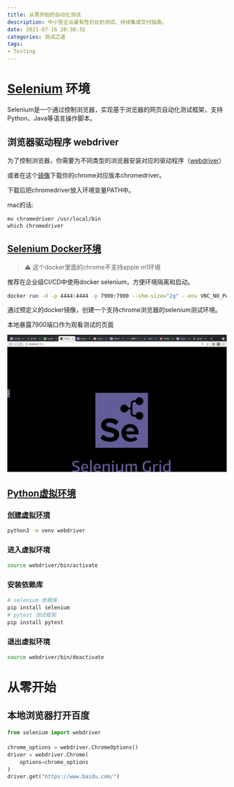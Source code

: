 ```yaml
---
title: 从零开始的自动化测试
description: 中小型企业最有性价比的测试、持续集成交付指南。
date: 2021-07-16 20:38:32
categories: 测试之道
tags: 
- Testing
---
```


# [Selenium](https://selenium.dev/documentation/) 环境

Selenium是一个通过控制浏览器，实现基于浏览器的网页自动化测试框架，支持Python、Java等语言操作脚本。

## 浏览器驱动程序 webdriver

为了控制浏览器，你需要为不同类型的浏览器安装对应的驱动程序（[webdriver](https://www.selenium.dev/documentation/en/selenium_installation/installing_webdriver_binaries/)）

或者在这个[镜像](https://npm.taobao.org/mirrors/chromedriver/)下载你的chrome对应版本chromedriver。

下载后把chromedriver放入环境变量PATH中。

mac的话:

```
mv chromedriver /usr/local/bin
which chromedriver
```

## [Selenium Docker环境](https://github.com/SeleniumHQ/docker-selenium)

> ⚠️ 这个docker里面的chrome不支持apple m1环境

推荐在企业级CI/CD中使用docker selenium，方便环境隔离和启动。

```bash
docker run -d -p 4444:4444 -p 7900:7900 --shm-size="2g" --env VNC_NO_PASSWORD=1 selenium/standalone-chrome:4.0.0-rc-1-prerelease-20210713
```

通过预定义的docker镜像，创建一个支持chrome浏览器的selenium测试环境。

本地暴露7900端口作为观看测试的页面

![selenium docker grid](/media/testing/selenium/seleniumdocker.png)

## [Python虚拟环境](https://docs.python.org/zh-cn/3/library/venv.html#module-venv)

### [创建虚拟环境](https://docs.python.org/zh-cn/3/library/venv.html#creating-virtual-environments)

```bash
python3 -m venv webdriver
```

### 进入虚拟环境

```bash
source webdriver/bin/activate
```

### 安装依赖库

```bash
# selenium 依赖库
pip install selenium
# pytest 测试框架
pip install pytest
```

### 退出虚拟环境

```bash
source webdriver/bin/deactivate
```

# 从零开始

## 本地浏览器打开百度

```python
from selenium import webdriver
 
chrome_options = webdriver.ChromeOptions()
driver = webdriver.Chrome(
    options=chrome_options
)
driver.get("https://www.baidu.com/")
```